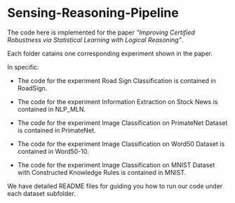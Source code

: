 # Sensing-Reasoning-Pipeline

The code here is implemented for the paper *"Improving Certified Robustness via Statistical Learning with Logical Reasoning"*.

Each folder catains one corresponding experiment shown in the paper.

In specific:

+ The code for the experiment Road Sign Classification is contained in RoadSign.

+ The code for the experiment Information Extraction on Stock News is contained in NLP_MLN.

+ The code for the experiment Image Classification on PrimateNet Dataset is contained in PrimateNet.

+ The code for the experiment Image Classification on Word50 Dataset is contained in Word50-10.

+ The code for the experiment Image Classification on MNIST Dataset with Constructed Knowledge Rules is contained in MNIST.

We have detailed README files for guiding you how to run our code under each dataset subfolder. 
